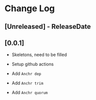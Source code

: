 # Change Log

## [Unreleased] - ReleaseDate

## [0.0.1]

* Skeletons, need to be filled
* Setup github actions

* Add `Anchr dep`
* Add `Anchr trim`
* Add `Anchr quorum`
